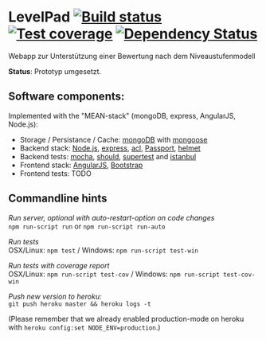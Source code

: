 # LevelPad [![Build status][travis-image]][travis-url] [![Test coverage][coveralls-image]][coveralls-url] [![Dependency Status][dependency-image]][dependency-url]

Webapp zur Unterstützung einer Bewertung nach dem Niveaustufenmodell

**Status**: Prototyp umgesetzt.

## Software components:

Implemented with the "MEAN-stack" (mongoDB, express, AngularJS, Node.js):

* Storage / Persistance / Cache:
  [mongoDB](http://www.mongodb.org/) with
  [mongoose](http://mongoosejs.com/)
* Backend stack:
  [Node.js](http://nodejs.org/),
  [express](http://expressjs.com/),
  [acl](https://github.com/optimalbits/node_acl),
  [Passport](http://passportjs.org/),
  [helmet](https://github.com/evilpacket/helmet)
* Backend tests:
  [mocha](https://github.com/visionmedia/mocha),
  [should](https://github.com/shouldjs/should.js),
  [supertest](https://github.com/visionmedia/supertest) and
  [istanbul](https://github.com/gotwarlost/istanbul)
* Frontend stack:
  [AngularJS](http://www.angularjs.org/),
  [Bootstrap](http://getbootstrap.com/)
* Frontend tests: TODO

## Commandline hints

*Run server, optional with auto-restart-option on code changes*  
`npm run-script run` or `npm run-script run-auto`

*Run tests*  
OSX/Linux: `npm test` / Windows: `npm run-script test-win`

*Run tests with coverage report*  
OSX/Linux: `npm run-script test-cov` / Windows: `npm run-script test-cov-win`

*Push new version to heroku:*  
`git push heroku master && heroku logs -t`

(Please remember that we already enabled production-mode on heroku with `heroku config:set NODE_ENV=production`.)


[travis-image]: https://img.shields.io/travis/fh-koeln/LevelPad/master.svg?style=flat-square
[travis-url]: https://travis-ci.org/fh-koeln/LevelPad
[coveralls-image]: https://img.shields.io/coveralls/fh-koeln/LevelPad/master.svg?style=flat-square
[coveralls-url]: https://coveralls.io/r/fh-koeln/LevelPad
[dependency-image]: http://img.shields.io/david/fh-koeln/LevelPad.svg?style=flat-square
[dependency-url]: https://david-dm.org/fh-koeln/LevelPad
